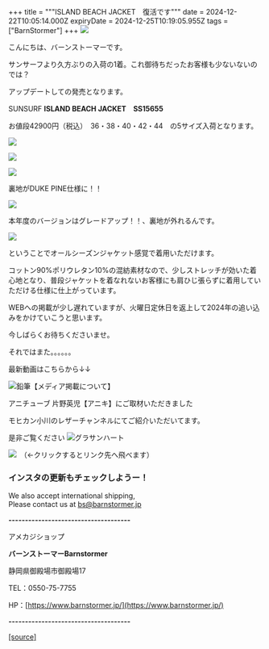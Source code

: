 +++
title = """ISLAND BEACH JACKET　復活です"""
date = 2024-12-22T10:05:14.000Z
expiryDate = 2024-12-25T10:19:05.955Z
tags = ["BarnStormer"]
+++
[![](https://stat.ameba.jp/user_images/20231023/16/barnstormer-go/b2/03/p/o0420015015354743273.png)](https://ameblo.jp/barnstormer-go/entry-12825670498.html)

こんにちは、バーンストーマーです。

サンサーフより久方ぶりの入荷の1着。これ御待ちだったお客様も少ないないのでは？

アップデートしての発売となります。

SUNSURF **ISLAND BEACH JACKET　SS15655**　

お値段42900円（税込）　36・38・40・42・44　の5サイズ入荷となります。

[![](https://stat.ameba.jp/user_images/20241222/18/barnstormer-go/56/e8/j/o0466070015524402495.jpg)](https://stat.ameba.jp/user_images/20241222/18/barnstormer-go/56/e8/j/o0466070015524402495.jpg)

[![](https://stat.ameba.jp/user_images/20241222/18/barnstormer-go/d3/7b/j/o0466070015524402497.jpg)](https://stat.ameba.jp/user_images/20241222/18/barnstormer-go/d3/7b/j/o0466070015524402497.jpg)

[![](https://stat.ameba.jp/user_images/20241222/18/barnstormer-go/1a/ca/j/o0466070015524402499.jpg)](https://stat.ameba.jp/user_images/20241222/18/barnstormer-go/1a/ca/j/o0466070015524402499.jpg)

裏地がDUKE PINE仕様に！！

[![](https://stat.ameba.jp/user_images/20241222/18/barnstormer-go/65/96/j/o0466070015524402503.jpg)](https://stat.ameba.jp/user_images/20241222/18/barnstormer-go/65/96/j/o0466070015524402503.jpg)

本年度のバージョンはグレードアップ！！、裏地が外れるんです。

[![](https://stat.ameba.jp/user_images/20241222/18/barnstormer-go/1f/a7/j/o0466070015524402505.jpg)](https://stat.ameba.jp/user_images/20241222/18/barnstormer-go/1f/a7/j/o0466070015524402505.jpg)

ということでオールシーズンジャケット感覚で着用いただけます。

コットン90%ポリウレタン10%の混紡素材なので、少しストレッチが効いた着心地となり、普段ジャケットを着なれないお客様にも肩ひじ張らずに着用していただける仕様に仕上がっています。

WEBへの掲載が少し遅れていますが、火曜日定休日を返上して2024年の追い込みをかけていこうと思います。

今しばらくお待ちくださいませ。

それではまた。。。。。。

最新動画はこちらから↓↓

![鉛筆](https://stat100.ameba.jp/blog/ucs/img/char/char3/519.png)【メディア掲載について】

アニチューブ 片野英児【アニキ】にご取材いただきました

モヒカン小川のレザーチャンネルにてご紹介いただいてます。

是非ご覧ください ![グラサンハート](https://stat100.ameba.jp/blog/ucs/img/char/char3/148.png)

[![](https://stat.ameba.jp/user_images/20230412/16/barnstormer-go/6a/23/p/o0108010815269242493.png)](https://www.instagram.com/barnstormer_daily/)　（←クリックするとリンク先へ飛べます）

### インスタの更新もチェックしようー！

We also accept international shipping,  
Please contact us at bs@barnstormer.jp

**\-------------------------------------**

アメカジショップ

**バーンストーマーBarnstormer**

静岡県御殿場市御殿場17

TEL：0550-75-7755

HP：[https://www.barnstormer.jp/](https://www.barnstormer.jp/)

**\-------------------------------------**

[[source]](https://ameblo.jp/barnstormer-go/entry-12879605789.html)
